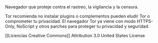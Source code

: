 

Navegador que proteje contra el rastreo, la vigilancia y la censura. 

Tor recomienda no instalar plugins o complementos pueden eludir Tor o comprometer tu privacidad. El navegador Tor ya viene con modo HTTPS-Only, NoScript y otros parches para proteger tu privacidad y seguridad.

[[Licencias Creative Commons]] Attribution 3.0 United States License

